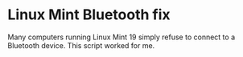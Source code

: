# Linux Mint Bluetooth fix
Many computers running Linux Mint 19 simply refuse to connect to a Bluetooth device. This script worked for me.
